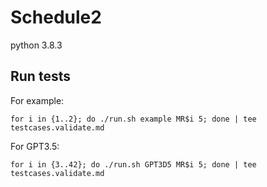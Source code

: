 # Schedule2

python 3.8.3

## Run tests

For example:

```shell
for i in {1..2}; do ./run.sh example MR$i 5; done | tee testcases.validate.md
```

For GPT3.5:

```shell
for i in {3..42}; do ./run.sh GPT3D5 MR$i 5; done | tee testcases.validate.md
```